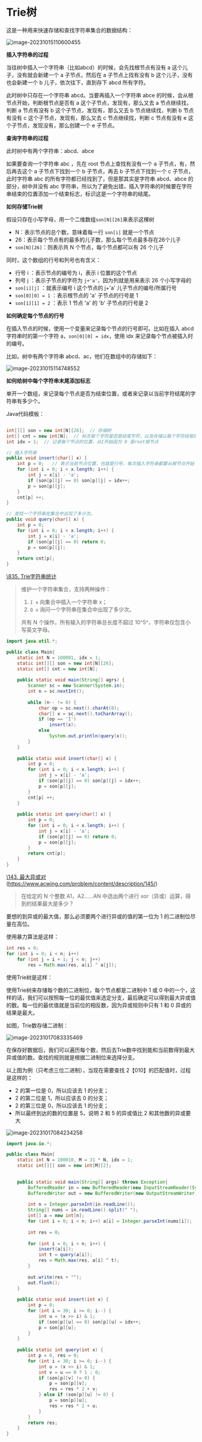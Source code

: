 # Trie树

这是一种用来快速存储和查找字符串集合的数据结构：

![image-20231015110600455](https://gitee.com/LowProfile666/image-bed/raw/master/img/202310151106563.png)

**插入字符串的过程**

当往树中插入一个字符串（比如abcd）的时候，会先找根节点有没有 a 这个儿子，没有就会新建一个 a 子节点，然后在 a 子节点上找有没有 b 这个儿子，没有也会新建一个 b 儿子，依次往下，直到存下 abcd 所有字符。

此时树中只存在一个字符串 abcd。当要再插入一个字符串 abce 的时候，会从根节点开始，判断根节点是否有 a 这个子节点，发现有，那么又去 a 节点继续找，判断 a 节点有没有 b 这个子节点，发现有，那么又去 b 节点继续找，判断 b 节点有没有 c 这个子节点，发现有，那么又去 c 节点继续找，判断 c 节点有没有 e 这个子节点，发现没有，那么创建一个 e 子节点。

**查询字符串的过程**

此时树中有两个字符串：abcd、abce

如果要查询一个字符串 abc ，先在 root 节点上查找有没有一个 a 子节点，有，然后再去这个 a 子节点下找到一个 b 子节点，再去 b 子节点下找到一个 c 子节点，此时字符串 abc 的所有字符都已经找到了，但是那其实是字符串 abcd、abce 的部分，树中并没有 abc 字符串，所以为了避免出错，插入字符串的时候要在字符串结束的位置添加一个结束标志，标识这是一个字符串的结尾。

**如何存储Trie树**

假设只存在小写字母，用一个二维数组`son[N][26]`来表示这棵树

+ N：表示节点的总个数，意味着每一行 `son[i]` 就是一个节点
+ 26：表示每个节点有的最多的儿子数，那么每个节点最多存在26个儿子
+ `son[N][26]`：则表示共 N 个节点，每个节点都可以有 26 个儿子

同时，这个数组的行号和列号也有含义：

+ 行号 i ：表示节点的编号为 i，表示 i 位置的这个节点
+ 列号 j ：表示子节点的字符为 `j+'a'`，因为列就是用来表示 26 个小写字母的 
+ `son[i][j]` ：就表示编号 i 这个节点的 j+'a' 儿子节点的编号/所属行号
+ `son[0][0] = 1` ：表示根节点的 'a' 子节点的行号是 1
+ `son[1][1] = 2` ：表示 1 节点 'a' 的 'b' 子节点的行号是 2

**如何确定每个节点的行号**

在插入节点的时候，使用一个变量来记录每个节点的行号即可。比如在插入 abcd 字符串时的第一个字符 a，`son[0][0] = idx`，使用 idx 来记录每个节点被插入时的编号。

比如，树中有两个字符串 abcd、ac，他们在数组中的存储如下：

![image-20231015114748552](https://gitee.com/LowProfile666/image-bed/raw/master/img/202310151147593.png)

**如何给树中每个字符串末尾添加标志**

单开一个数组，来记录每个节点是否为结束位置，或者来记录以当前字符结尾的字符串有多少个。

Java代码模板：

```java

int[][] son = new int[N][26];  // 存储树
int[] cnt = new int[N];  // 标志每个字符是否是结尾字符，以及存储以每个字符结尾的字符串的个数
int idx = 1;  // 记录每个节点的位置，从1开始因为 0 是root根节点

// 插入字符串
public void insert(char[] x) {
    int p = 0;   // 表示当前节点位置，也就是行号，每次插入字符串都要从根节点开始
    for (int i = 0; i < x.length; i++) {
        int j = x[i] - 'a';
        if (son[p][j] == 0) son[p][j] = idx++;
        p = son[p][j];
    }
    cnt[p] ++;
}

// 查找一个字符串在集合中出现了多少次。
public void query(char[] x) {
    int p = 0;
    for (int i = 0; i < x.length; i++) {
        int j = x[i] - 'a';
        if (son[p][j] == 0) return 0;
        p = son[p][j];
    }
    return cnt[p];
}
```

[\835. Trie字符串统计](https://www.acwing.com/problem/content/description/837/)

> 维护一个字符串集合，支持两种操作：
>
> 1. `I x` 向集合中插入一个字符串 x；
> 2. `Q x` 询问一个字符串在集合中出现了多少次。
>
> 共有 N 个操作，所有输入的字符串总长度不超过 10^5^，字符串仅包含小写英文字母。

```java
import java.util.*;

public class Main{
    static int N = 100001, idx = 1;
    static int[][] son = new int[N][26];
    static int[] cnt = new int[N];
    
    public static void main(String[] agrs) {
        Scanner sc = new Scanner(System.in);
        int n = sc.nextInt();
        
        while (n-- != 0) {
            char op = sc.next().charAt(0);
            char[] x = sc.next().toCharArray();
            if (op == 'I')
                insert(x);
            else
                System.out.println(query(x));
        }
    }
    
    public static void insert(char[] x) {
        int p = 0;
        for (int i = 0; i < x.length; i++) {
            int j = x[i] - 'a';
            if (son[p][j] == 0) son[p][j] = idx++;
            p = son[p][j];
        }
        cnt[p] ++;
    }
    
    public static int query(char[] x) {
        int p = 0;
        for (int i = 0; i < x.length; i++) {
            int j = x[i] - 'a';
            if (son[p][j] == 0) return 0;
            p = son[p][j];
        }
        return cnt[p];
    }
}
```

[\143. 最大异或对]()(https://www.acwing.com/problem/content/description/145/)

> 在给定的 N 个整数 A1，A2……AN 中选出两个进行 xor（异或）运算，得到的结果最大是多少？

要想的到异或的最大值，那么必须要两个进行异或的值的第一位为 1 的二进制位尽量在高位。

使用暴力算法是这样：

```java
int res = 0;
for (int i = 0; i < n; i++) 
    for (int j = i + 1; j < n; j++)
        res = Math.max(res, a[i] ^ a[j]);
```

使用Trie树是这样：

使用Trie树来存储每个数的二进制位，每个节点都是二进制中 1 或 0 中的一个，这样的话，我们可以按照每一位的最优值来选定分支，最后确定可以得到最大异或值的数。每一位的最优值就是当前位的相反数，因为异或规则中只有 1 和 0 异或的结果是最大。

如图，Trie数存储二进制：

![image-20231017083335469](https://gitee.com/LowProfile666/image-bed/raw/master/img/202310170837897.png)

在保存好数据后，我们可以遍历每个数，然后去Trie数中找到能和当前数得到最大异或值的数。查找的规则就是根据二进制位来选择分支。

以上图为例（只考虑三位二进制），当现在需要查找 2【010】的匹配值时，过程是这样的：

+ 2 的第一位是 0，所以应该去 1 的分支；
+ 2 的第二位是 1，所以应该去 0 的分支；
+ 2 的第三位是 0，所以应该去 1 的分支；
+ 所以最终到达的数的位置是 5，说明 2 和 5 的异或值比 2 和其他数的异或要大

![image-20231017084234258](https://gitee.com/LowProfile666/image-bed/raw/master/img/202310170842282.png)

```java
import java.io.*;

public class Main{
    static int N = 100010, M = 31 * N, idx = 1;
    static int[][] son = new int[M][2];

    
    public static void main(String[] args) throws Exception{
        BufferedReader in = new BufferedReader(new InputStreamReader(System.in));
        BufferedWriter out = new BufferedWriter(new OutputStreamWriter(System.out));
        
        int n = Integer.parseInt(in.readLine());
        String[] nums = in.readLine().split(" ");
        int[] a = new int[n];
        for (int i = 0; i < n; i++) a[i] = Integer.parseInt(nums[i]);
        
        int res = 0;
        
        for (int i = 0; i < n; i++) {
            insert(a[i]);
            int t = query(a[i]);
            res = Math.max(res, a[i] ^ t);
        }
        
        out.write(res + "");
        out.flush();
    }
    
    public static void insert(int x) {
        int p = 0;
        for (int i = 30; i >= 0; i--) {
            int u = (x >> i) & 1;
            if (son[p][u] == 0) son[p][u] = idx++;
            p = son[p][u];
        }
    }
    
    public static int query(int x) {
        int p = 0, res = 0;
        for (int i = 30; i >= 0; i--) {
            int u = (x >> i) & 1;
            int v = u == 0 ? 1 : 0;
            if (son[p][v] != 0) {
                p = son[p][v];
                res = res * 2 + v;
            } else if (son[p][u] != 0) {
                p = son[p][u];
                res = res * 2 + u;
            } 
        }
        return res;
    }
}
```

